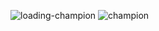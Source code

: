 ![loading-champion](https://github.com/marcusviniciusg03dev/league-of-legends/assets/84883298/87706867-8c85-4f39-9721-72f9752c312b)
![champion](https://github.com/marcusviniciusg03dev/league-of-legends/assets/84883298/08b5feee-20f8-4527-88a7-179d300d7b4a)
